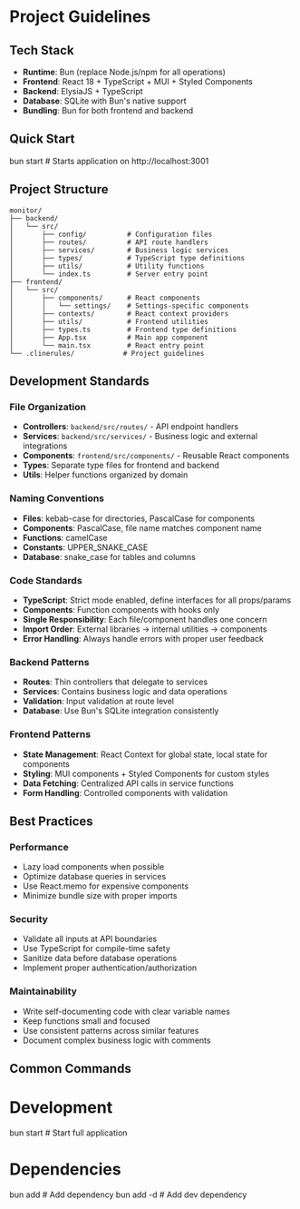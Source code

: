 # Project Guidelines

## Tech Stack
- **Runtime**: Bun (replace Node.js/npm for all operations)
- **Frontend**: React 18 + TypeScript + MUI + Styled Components
- **Backend**: ElysiaJS + TypeScript
- **Database**: SQLite with Bun's native support
- **Bundling**: Bun for both frontend and backend

## Quick Start
bun start  # Starts application on http://localhost:3001


## Project Structure

```
monitor/
├── backend/
│   └── src/
│       ├── config/          # Configuration files
│       ├── routes/          # API route handlers
│       ├── services/        # Business logic services
│       ├── types/           # TypeScript type definitions
│       ├── utils/           # Utility functions
│       └── index.ts         # Server entry point
├── frontend/
│   └── src/
│       ├── components/      # React components
│       │   └── settings/    # Settings-specific components
│       ├── contexts/        # React context providers
│       ├── utils/           # Frontend utilities
│       ├── types.ts         # Frontend type definitions
│       ├── App.tsx          # Main app component
│       └── main.tsx         # React entry point
└── .clinerules/            # Project guidelines
```

## Development Standards

### File Organization
- **Controllers**: `backend/src/routes/` - API endpoint handlers
- **Services**: `backend/src/services/` - Business logic and external integrations
- **Components**: `frontend/src/components/` - Reusable React components
- **Types**: Separate type files for frontend and backend
- **Utils**: Helper functions organized by domain

### Naming Conventions
- **Files**: kebab-case for directories, PascalCase for components
- **Components**: PascalCase, file name matches component name
- **Functions**: camelCase
- **Constants**: UPPER_SNAKE_CASE
- **Database**: snake_case for tables and columns

### Code Standards
- **TypeScript**: Strict mode enabled, define interfaces for all props/params
- **Components**: Function components with hooks only
- **Single Responsibility**: Each file/component handles one concern
- **Import Order**: External libraries → internal utilities → components
- **Error Handling**: Always handle errors with proper user feedback

### Backend Patterns
- **Routes**: Thin controllers that delegate to services
- **Services**: Contains business logic and data operations
- **Validation**: Input validation at route level
- **Database**: Use Bun's SQLite integration consistently

### Frontend Patterns
- **State Management**: React Context for global state, local state for components
- **Styling**: MUI components + Styled Components for custom styles
- **Data Fetching**: Centralized API calls in service functions
- **Form Handling**: Controlled components with validation

## Best Practices

### Performance
- Lazy load components when possible
- Optimize database queries in services
- Use React.memo for expensive components
- Minimize bundle size with proper imports

### Security
- Validate all inputs at API boundaries
- Use TypeScript for compile-time safety
- Sanitize data before database operations
- Implement proper authentication/authorization

### Maintainability
- Write self-documenting code with clear variable names
- Keep functions small and focused
- Use consistent patterns across similar features
- Document complex business logic with comments

## Common Commands
# Development
bun start                    # Start full application

# Dependencies
bun add <package>           # Add dependency
bun add -d <package>        # Add dev dependency

